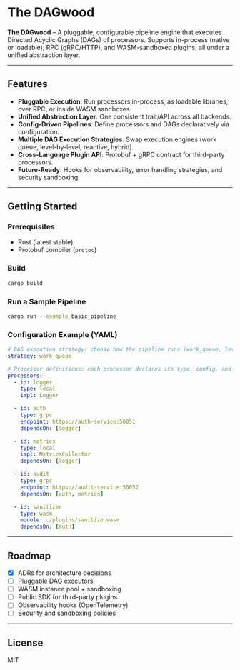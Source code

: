 # The DAGwood

**The DAGwood** – A pluggable, configurable pipeline engine that executes Directed Acyclic Graphs (DAGs) of processors. Supports in-process (native or loadable), RPC (gRPC/HTTP), and WASM-sandboxed plugins, all under a unified abstraction layer.

---

## Features

* **Pluggable Execution**: Run processors in-process, as loadable libraries, over RPC, or inside WASM sandboxes.
* **Unified Abstraction Layer**: One consistent trait/API across all backends.
* **Config-Driven Pipelines**: Define processors and DAGs declaratively via configuration.
* **Multiple DAG Execution Strategies**: Swap execution engines (work queue, level-by-level, reactive, hybrid).
* **Cross-Language Plugin API**: Protobuf + gRPC contract for third-party processors.
* **Future-Ready**: Hooks for observability, error handling strategies, and security sandboxing.

---

## Getting Started

### Prerequisites

* Rust (latest stable)
* Protobuf compiler (`protoc`)

### Build

```bash
cargo build
```

### Run a Sample Pipeline

```bash
cargo run --example basic_pipeline
```

### Configuration Example (YAML)

```yaml
# DAG execution strategy: choose how the pipeline runs (work_queue, level, reactive, hybrid)
strategy: work_queue

# Processor definitions: each processor declares its type, config, and dependencies
processors:
  - id: logger
    type: local
    impl: Logger

  - id: auth
    type: grpc
    endpoint: https://auth-service:50051
    dependsOn: [logger]

  - id: metrics
    type: local
    impl: MetricsCollector
    dependsOn: [logger]

  - id: audit
    type: grpc
    endpoint: https://audit-service:50052
    dependsOn: [auth, metrics]

  - id: sanitizer
    type: wasm
    module: ./plugins/sanitize.wasm
    dependsOn: [auth]
```

---

## Roadmap

* [x] ADRs for architecture decisions
* [ ] Pluggable DAG executors
* [ ] WASM instance pool + sandboxing
* [ ] Public SDK for third-party plugins
* [ ] Observability hooks (OpenTelemetry)
* [ ] Security and sandboxing policies

---

## License

MIT
